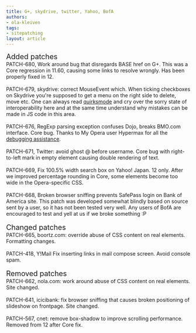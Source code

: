```yaml
---
title: G+, skydrive, twitter, Yahoo, BofA
authors:
- ola-kleiven
tags:
- sitepatching
layout: article
---
```

<span style="font-size: 140%">Added patches</span><br/>PATCH-680, Work around bug that disregards BASE href on G+. This was a Core regression in 11.60, causing some links to resolve wrongly. Has been properly fixed in 12.<br/><br/>PATCH-679, skydrive: correct MouseEvent which. When ticking checkboxes on Skydrive you&#39;re supposed to get a menu on the right side to delete, move etc. One can always read <a href="http://www.quirksmode.org/js/events_properties.html#button" target="_blank">quirksmode</a> and cry over the sorry state of interoperability here and at the same time understand why mistakes can be made in JS code in this area.<br/><br/>PATCH-676, RegExp parsing exception confuses Dojo, breaks BMO.com interface. Core bug. Thanks to My Opera user Hypermax for all the <a href="http://my.opera.com/community/forums/topic.dml?id=1390832" target="_blank">debugging assistance</a>.<br/><br/>PATCH-671, Twitter: avoid ghost @ before username. Core bug with right-to-left mark in empty element causing double rendering of text.<br/><br/>PATCH-669, Fix 100.5% width search box on Yahoo! Japan. 12 only. After we improved percentage rounding in Core, some elements become too wide in the Opera-specific CSS.<br/><br/>PATCH-668, Broken browser sniffing prevents SafePass login on Bank of America site. This patch was developed somewhat blindly based on source sent by a user, so it has not been tested very well. Any users of BofA are encouraged to test and yell at us if we broke something :P<br/> <br/><span style="font-size: 140%">Changed patches</span><br/>PATCH-665, boortz.com: override abuse of CSS content on real elements. Formatting changes.<br/><br/>PATCH-418, Y!Mail Fix inserting links in mail compose screen. Avoid console spam.<br/> <br/><span style="font-size: 140%">Removed patches</span><br/>PATCH-662, nola.com: work around abuse of CSS content on real elements. Site changed.<br/><br/>PATCH-641, icicibank: fix browser sniffing that causes broken positioning of slideshow on frontpage. Site changed.<br/><br/>PATCH-567, cnet: remove box-shadow to improve scrolling performance. Removed from 12 after Core fix.
